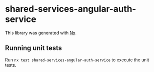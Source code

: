 # shared-services-angular-auth-service

This library was generated with [Nx](https://nx.dev).

## Running unit tests

Run `nx test shared-services-angular-auth-service` to execute the unit tests.

